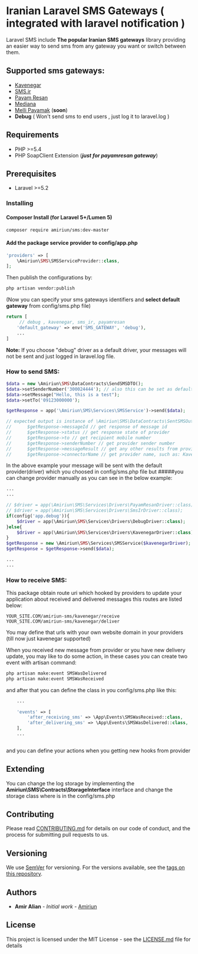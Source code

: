 # Iranian Laravel SMS Gateways ( integrated with laravel notification )


Laravel SMS include **The popular Iranian SMS gateways** library providing an easier way to send sms from any gateway you want or switch between them.


## Supported sms gateways:
- [Kavenegar](http://kavenegar.com/)
- [SMS.ir](http://sms.ir/)
- [Payam Resan](http://payam-resan.com/)
- [Mediana](http://ippanel.com/)
- [Melli Payamak](https://www.melipayamak.com/) (**soon**)
- **Debug** ( Won't send sms to end users , just log it to laravel.log )

## Requirements

- PHP >=5.4
- PHP SoapClient Extension (***just for payamresan gateway***)

## Prerequisites

- Laravel >=5.2



### Installing

#### Composer Install (for Laravel 5+/Lumen 5)

```shell
composer require amiriun/sms:dev-master
```



#### Add the package service provider to config/app.php
```php
'providers' => [
	\Amiriun\SMS\SMSServiceProvider::class,
];
```


Then publish the configurations by:
```bash
php artisan vendor:publish
```
(Now you can specify your sms gateways identifiers and **select default gateway** from config/sms.php file) 


```php
return [
     // debug , kavenegar, sms_ir, payamresan
    'default_gateway' => env('SMS_GATEWAY', 'debug'),
    ...
]
```

**Note:** If you choose "debug" driver as a default driver, your messages will not be sent and just logged in laravel.log file.

### How to send SMS:

```php
$data = new \Amiriun\SMS\DataContracts\SendSMSDTO();
$data->setSenderNumber('300024444'); // also this can be set as default in config/sms.php
$data->setMessage("Hello, this is a test");
$data->setTo('09123000000');

$getResponse = app('\Amiriun\SMS\Services\SMSService')->send($data);

// expected output is instance of \Amiriun\SMS\DataContracts\SentSMSOutputDTO()
//      $getResponse->messageId // get response of message id
//      $getResponse->status // get response state of provider
//      $getResponse->to // get recipient mobile number
//      $getResponse->senderNumber // get provider sender number
//      $getResponse->messageResult // get any other results from provider
//      $getResponse->connectorName // get provider name, such as: Kavenegar, MelliPayamak, etc.

```

In the above example your message will be sent with the default provider(driver) which you choosed in config/sms.php file but
#####you can change provider manually as you can see in the below example:

```php
...
...

// $driver = app(\Amiriun\SMS\Services\Drivers\PayamResanDriver::class);
// $driver = app(\Amiriun\SMS\Services\Drivers\SmsIrDriver::class);
if(config('app.debug')){
    $driver = app(\Amiriun\SMS\Services\Drivers\DebugDriver::class);
}else{
    $driver = app(\Amiriun\SMS\Services\Drivers\KavenegarDriver::class);
}
$getResponse = new \Amiriun\SMS\Services\SMSService($kavenegarDriver);
$getResponse = $getResponse->send($data);

...
...

```


### How to receive SMS:

This package obtain route uri which hooked by providers to update your application about received and delivered messages
this routes are listed below:
```
YOUR_SITE.COM/amiriun-sms/kavenegar/receive
YOUR_SITE.COM/amiriun-sms/kavenegar/deliver
```
You may define that urls with your own website domain in your providers (till now just kavenegar supported)

When you received new message from provider or you have new delivery update, you may like to do some action, in these cases you can create two event with artisan command:
```bash
php artisan make:event SMSWasDelivered
php artisan make:event SMSWasReceived
```
and after that you can define the class in you config/sms.php like this:
```php
	...
	
    'events' => [
        'after_receiving_sms' => \App\Events\SMSWasReceived::class,
        'after_delivering_sms' => \App\Events\SMSWasDelivered::class,
    ],
    ...
    
```
and you can define your actions when you getting new hooks from provider

## Extending

You can change the log storage by implementing the **Amiriun\SMS\Contracts\StorageInterface** interface and change the storage class where is in the config/sms.php

## Contributing

Please read [CONTRIBUTING.md](https://gist.github.com/PurpleBooth/b24679402957c63ec426) for details on our code of conduct, and the process for submitting pull requests to us.

## Versioning

We use [SemVer](http://semver.org/) for versioning. For the versions available, see the [tags on this repository](https://github.com/your/project/tags). 

## Authors

* **Amir Alian** - *Initial work* - [Amiriun](https://github.com/amiriun)

## License

This project is licensed under the MIT License - see the [LICENSE.md](LICENSE.md) file for details

